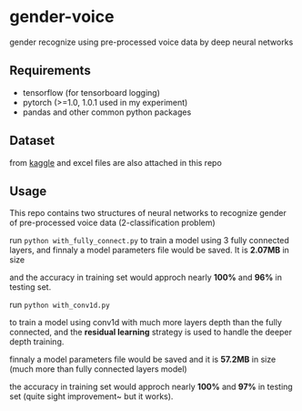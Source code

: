 # gender-voice
gender recognize using pre-processed voice data by deep neural networks

## Requirements 

- tensorflow (for tensorboard logging)
- pytorch (>=1.0, 1.0.1 used in my experiment)
- pandas and other common python packages

## Dataset
from [kaggle](https://www.kaggle.com/primaryobjects/voicegender) and excel files are also attached in this repo

## Usage

This repo contains two structures of neural networks to recognize gender of pre-processed voice data (2-classification problem)

run `python with_fully_connect.py`
to train a model using 3 fully connected layers, and finnaly a model parameters file would be saved. It is **2.07MB** in size

and the accuracy in training set would approch nearly **100%** and **96%** in testing set.

run `python with_conv1d.py`

to train a model using conv1d with much more layers depth than the fully connected, and the **residual learning** strategy is used to handle the deeper depth training.

finnaly a model parameters file would be saved and it is **57.2MB** in size (much more than fully connected layers model)

the accuracy in training set would approch nearly **100%** and **97%** in testing set (quite sight improvement~ but it works).

